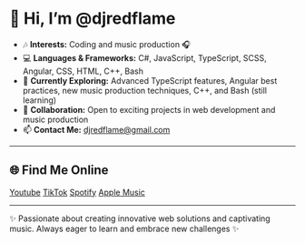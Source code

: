  # 👋 Hi, I’m @djredflame

- 🎶 **Interests:** Coding and music production 🎧
- 💻 **Languages & Frameworks:** C#, JavaScript, TypeScript, SCSS, Angular, CSS, HTML, C++, Bash
- 🌱 **Currently Exploring:** Advanced TypeScript features, Angular best practices, new music production techniques, C++, and Bash (still learning)
- 🤝 **Collaboration:** Open to exciting projects in web development and music production
- 📫 **Contact Me:** djredflame@gmail.com

---

## 🌐 **Find Me Online**

<a href="https://www.youtube.com/@DjRedflame" target="_blank">Youtube</a>
<a href="https://www.tiktok.com/@redflamefit](https://www.tiktok.com/@djredflame" target="_blank">TikTok</a>
<a href="https://open.spotify.com/artist/08CoKQo0B3qiBUQslqfhAU?si=r2WAGiZ0Q322y2LaDj7blw" target="_blank">Spotify</a>
<a href="https://music.apple.com/us/artist/dj-redflame/878646665" target="_blank">Apple Music</a>

---

✨ Passionate about creating innovative web solutions and captivating music. Always eager to learn and embrace new challenges ✨

<!---
djredflame/djredflame is a ✨ special ✨ repository because its `README.md` (this file) appears on your GitHub profile.
You can click the Preview link to take a look at your changes.
--->
